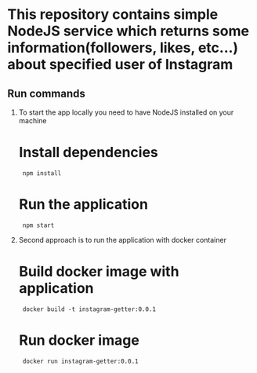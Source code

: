# This repository contains simple NodeJS service which returns some information(followers, likes, etc...) about specified user of Instagram

## Run commands

1. To start the app locally you need to have NodeJS installed on your machine

	# Install dependencies
		npm install
	# Run the application
		npm start

2. Second approach is to run the application with docker container

	# Build docker image with application
		docker build -t instagram-getter:0.0.1
	# Run docker image
		docker run instagram-getter:0.0.1

